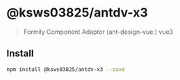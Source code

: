 # @ksws03825/antdv-x3

> Formily Component Adaptor (ant-design-vue:) vue3

## Install

```bash
npm install @ksws03825/antdv-x3 --save
```
